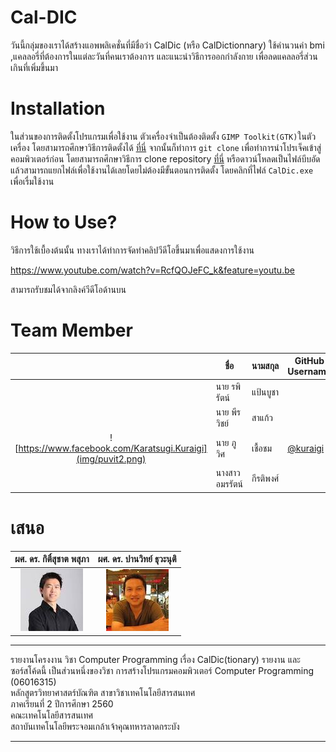 # Cal-DIC
วันนี้กลุ่มของเราได้สร้างแอพพลิเคชั่นที่มีชื่อว่า CalDic (หรือ CalDictionnary) ใช้คำนวนค่า bmi ,แคลลอรี่ที่ต้องการในแต่ละวันที่คนเราต้องการ และแนะนำวิธีการออกกำลังกาย
เพื่อลดแคลลอรี่ส่วนเกินที่เพิ่มขึ้นมา
# Installation
ในส่วนของการติดตั้งโปรแกรมเพื่อใช้งาน ตัวเครื่องจำเป็นต้องติดตั้ง `GIMP Toolkit(GTK)`ในตัวเครื่อง โดยสามารถศึกษาวิธีการติดตั้งได้
[ที่นี่](https://github.com/GtkSharp/GtkSharp/wiki/Installing-Gtk-on-Windows) จากนั้นก็ทำการ `git clone`  เพื่อทำการนำโปรเจ็คเข้าสู่คอมพิวเตอร์ก่อน
โดยสามารถศึกษาวิธีการ clone repository [ที่นี่](https://help.github.com/articles/cloning-a-repository/)
หรือดาวน์โหลดเป็นไฟล์บีบอัดแล้วสามารถแยกไฟล์เพื่อใช้งานได้เลยโดยไม่ต้องมีขั้นตอนการติดตั้ง โดยคลิกที่ไฟล์ `CalDic.exe` เพื่อเรื่มใช้งาน
# How to Use?
วิธีการใช้เบื้องต้นนั้น ทางเราได้ทำการจัดทำคลิปวีดีโอขึ้นมาเพื่อแสดงการใช้งาน

https://www.youtube.com/watch?v=RcfQOJeFC_k&feature=youtu.be

สามารถรับชมได้จากลิงค์วีดีโอด้านบน
# Team Member
|  |ชื่อ|นามสกุล|GitHub Username|รหัสนักศึกษา|
|:-:|--|------|---------------|---------|
||นาย รพิรัตน์| แป้นบูชา| | 61070180|
||นาย พีรวิชย์| สาแก้ว| | 61070149|
|![https://www.facebook.com/Karatsugi.Kuraigi](img/puvit2.png)|นาย ภูวิศ| เชื้อชม|[@kuraigi](https://github.com/kuraigi) | 61070174|
||นางสาว อมรรัตน์| กีรติพงศ์| | 61070259|


 # เสนอ
|ผศ. ดร. กิติ์สุชาต พสุภา|ผศ. ดร. ปานวิทย์ ธุวะนุติ|
|:-:|:-:|
|![](img/Aj.%20Oong.png)|![](img/Aj.%20Panwit.png)|


---
รายงานโครงงาน วิชา Computer Programming เรื่อง CalDic(tionary)
รายงาน และ ซอร์สโค้ดนี้ เป็นส่วนหนึ่งของวิชา การสร้างโปรแกรมคอมพิวเตอร์ Computer Programming (06016315)<br>
หลักสูตรวิทยาศาสตร์บัณฑิต สาขาวิชาเทคโนโลยีสารสนเทศ<br>
ภาคเรียนที่ 2 ปีการศึกษา 2560<br>
คณะเทคโนโลยีสารสนเทศ<br>
สถาบันเทคโนโลยีพระจอมเกล้าเจ้าคุณทหารลาดกระบัง<br>

---

